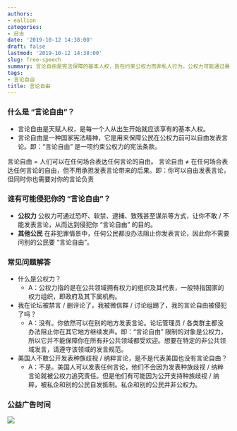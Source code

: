 ```yaml
---
authors:
- eallion
categories:
- 日志
date: '2019-10-12 14:38:00'
draft: false
lastmod: '2019-10-12 14:38:00'
slug: free-speech
summary: 言论自由是宪法保障的基本人权，旨在约束公权力而非私人行为。公权力可能通过暴力或威胁侵犯言论自由，而普通公民或私企无权限制他人发声。在非公共领域如论坛或群组，管理规则不等同于剥夺言论自由。美国允许发表争议性言论但需承担社会后果，这体现了自由与责任的平衡。言论自由的核心是防止公权力压制异议，而非免除个人言论的社会责任！
tags:
- 言论自由
title: 言论自由
---
```

### 什么是 “言论自由”？

- 言论自由是天赋人权，是每一个人从出生开始就应该享有的基本人权。
- 言论自由是一种国家宪法精神，它是用来保障公民在公权力前可以自由发表言论。即：“言论自由” 是一项约束公权力的宪法条款。

言论自由 = 人们可以在任何场合表达任何言论的自由。
言论自由 ≠ 在任何场合表达任何言论的自由，但不用承担发表言论带来的后果。即：你可以自由发表言论，但同时你也需要对你的言论负责

### 谁有可能侵犯你的 “言论自由”？

- **公权力** 公权力可通过恐吓、软禁、逮捕、致残甚至谋杀等方式，让你不敢 / 不能发表言论，从而达到侵犯你 “言论自由” 的目的。
- **其他公民** 在非犯罪情景中，任何公民都没办法阻止你发表言论，因此你不需要问别的公民要 “言论自由”。

### 常见问题解答

- 什么是公权力？
  - A：公权力指的是在公共领域拥有权力的组织及其代表，一般特指国家的权力组织，即政府及其下属机构。
- 我在论坛被禁言 / 删评论了，我被微信群 / 讨论组踢了，我的言论自由被侵犯了吗？
  - A：没有。你依然可以在别的地方发表言论。论坛管理员 / 各类群主都没办法阻止你在其它地方继续发声。即：“言论自由” 限制的对象是公权力，所以它并不能保障你在所有非公共领域都受欢迎。想要在特定的非公共领域发言，请遵守该领域的发言规范。
- 美国人不敢公开发表种族歧视 / 纳粹言论，是不是代表美国也没有言论自由？
  - A：不是。美国人可以发表任何言论，他们不会因为发表种族歧视 / 纳粹言论就被公权力追究责任。但是他们有可能因为公开支持种族歧视 / 纳粹，被私企和别的公民自发抵制。私企和别的公民并非公权力。

### 公益广告时间

![](/assets/images/posts/2019/10/1378019866.jpg)